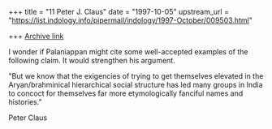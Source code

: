 +++
title = "11 Peter J. Claus"
date = "1997-10-05"
upstream_url = "https://list.indology.info/pipermail/indology/1997-October/009503.html"

+++
[Archive link](https://list.indology.info/pipermail/indology/1997-October/009503.html)

I wonder if Palaniappan might cite some well-accepted examples of the
following claim.  It would strengthen his argument.

"But we know that the exigencies of trying to get themselves elevated in
the Aryan/brahminical hierarchical social structure has led many groups in
India to concoct for themselves far more etymologically fanciful names and
histories."

Peter Claus



